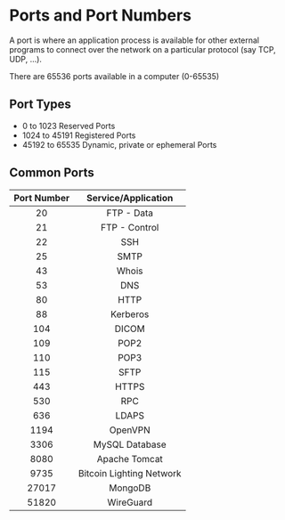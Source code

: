 # Ports and Port Numbers

A port is where an application process is available for other external programs 
to connect over the network on a particular protocol (say TCP, UDP, ...).

There are 65536 ports available in a computer (0-65535)

## Port Types 

- 0 to 1023 Reserved Ports
- 1024 to 45191 Registered Ports
- 45192 to 65535 Dynamic, private or ephemeral Ports

## Common Ports

| Port Number | Service/Application | 
|:-----------:|:-------------------:|
|    20       |     FTP  - Data     | 
|    21       |     FTP  - Control  |
|    22       |     SSH             | 
|    25       |     SMTP            |
|    43       |     Whois           | 
|    53       |     DNS             |
|    80       |     HTTP            | 
|    88       |     Kerberos        |
|    104      |     DICOM           |
|    109      |     POP2            |
|    110      |     POP3            | 
|    115      |     SFTP            |
|    443      |     HTTPS           |
|    530      |     RPC             |
|    636      |     LDAPS           |
|   1194      |     OpenVPN         |
|   3306      |     MySQL Database  |
|   8080      |     Apache Tomcat   |
|   9735      |     Bitcoin Lighting Network |
|   27017     |     MongoDB         |
|   51820     |     WireGuard       | 